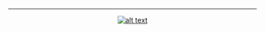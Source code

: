 
---

<div align="center">
<a href="https://www.hackthebox.eu/home/users/profile/188571" title="mh3ayad"><img src="https://www.hackthebox.eu/badge/image/188571" alt="alt text" /></a></div>


